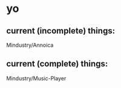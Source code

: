 # yo

## current (incomplete) things:
Mindustry/Annoica
## current (complete) things:
Mindustry/Music-Player
